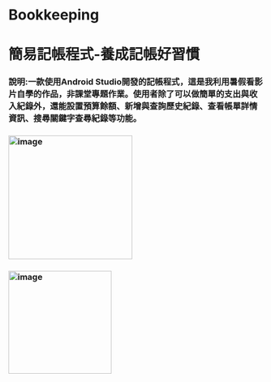 # Bookkeeping
# 簡易記帳程式-養成記帳好習慣
### 說明:一款使用Android Studio開發的記帳程式，這是我利用暑假看影片自學的作品，非課堂專題作業。使用者除了可以做簡單的支出與收入紀錄外，還能設置預算餘額、新增與查詢歷史紀錄、查看帳單詳情資訊、搜尋關鍵字查尋紀錄等功能。

### <img width="244" alt="image" src="https://github.com/meimei-lin/Bookkeeping1/assets/81676839/8cb65c60-060b-44a8-8808-9970c6d7dbb0">
### <img width="203" alt="image" src="https://github.com/meimei-lin/Bookkeeping1/assets/81676839/4f61e252-f7e2-4d9d-a192-9d7d017c9321">


